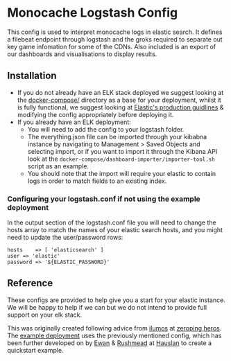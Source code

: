 # Monocache Logstash Config

This config is used to interpret monocache logs in elastic search. It defines a filebeat endpoint through logstash and the groks required to separate out key game infomation for some of the CDNs. Also included is an export of our dashboards and visualisations to display results.

## Installation

* If you do not already have an ELK stack deployed we suggest looking at the [docker-compose/](https://github.com/lancachenet/logstash) directory as a base for your deployment, whilst it is fully functional, we suggest looking at [Elastic's production guidlines](https://medium.com/@abhidrona/elasticsearch-deployment-best-practices-d6c1323b25d7) & modifying the config appropriately before deploying it.
* If you already have an ELK deployment:
    * You will need to add the config to your logstash folder. 
    * The everything.json file can be imported through your kibabna instance by navigating to Management > Saved Objects and selecting import, or if you want to import it through the Kibana API look at the `docker-compose/dashboard-importer/importer-tool.sh` script as an example.
    * You should note that the import will require your elastic to contain logs in order to match fields to an existing index.

### Configuring your logstash.conf if not using the example deployment

In the output section of the logstash.conf file you will need to change the hosts array to match the names of your elastic search hosts, and you might need to update the user/password rows:

    hosts    => [ 'elasticsearch' ] 
    user => 'elastic'
    password => '${ELASTIC_PASSWORD}'

## Reference

These configs are provided to help give you a start for your elastic instance. We will be happy to help if we can but we do not intend to provide full support on your elk stack.

This was originally created following advice from [ilumos](https://github.com/ilumos) at [zeroping heros](https://github.com/zeropingheroes/lancache-elk). The [example deployment](https://github.com/lancachenet/logstash/tree/master/example) uses the previously mentioned config, which has been further developed on by [Ewan](https://github.com/ewancolyer) & [Rushmead](https://github.com/rushmead) at [Hauslan](https://github.com/hauslan) to create a quickstart example.
